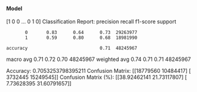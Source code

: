 #### Model
[1 0 0 ... 0 1 0]
Classification Report:
              precision    recall  f1-score   support

           0       0.83      0.64      0.73  29263977
           1       0.59      0.80      0.68  18981990

    accuracy                           0.71  48245967
   macro avg       0.71      0.72      0.70  48245967
weighted avg       0.74      0.71      0.71  48245967

Accuracy: 0.7053253798395211
Confusion Matrix:
[[18779560 10484417]
 [ 3732445 15249545]]
Confusion Matrix (%):
[[38.92462141 21.73117807]
 [ 7.73628395 31.60791657]]
